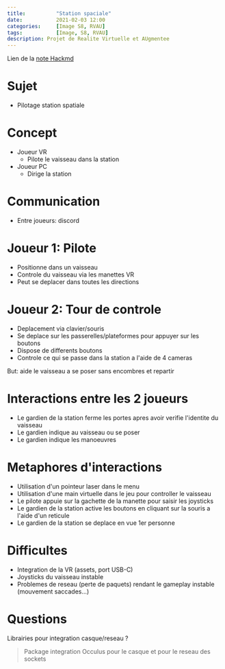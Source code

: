 ```yaml
---
title:          "Station spaciale"
date:           2021-02-03 12:00
categories:     [Image S8, RVAU]
tags:           [Image, S8, RVAU]
description: Projet de Realite Virtuelle et AUgmentee
---
```

Lien de la [note Hackmd](https://hackmd.io/@lemasymasa/SygwMbde_)
# Sujet
* Pilotage station spatiale

# Concept
* Joueur VR
    * Pilote le vaisseau dans la station
* Joueur PC
    * Dirige la station

# Communication
* Entre joueurs: discord

# Joueur 1: Pilote
* Positionne dans un vaisseau
* Controle du vaisseau via les manettes VR
* Peut se deplacer dans toutes les directions

# Joueur 2: Tour de controle
* Deplacement via clavier/souris
* Se deplace sur les passerelles/plateformes pour appuyer sur les boutons
* Dispose de differents boutons
* Controle ce qui se passe dans la station a l'aide de 4 cameras

But: aide le vaisseau a se poser sans encombres et repartir

# Interactions entre les 2 joueurs
* Le gardien de la station ferme les portes apres avoir verifie l'identite du vaisseau
* Le gardien indique au vaisseau ou se poser
* Le gardien indique les manoeuvres

# Metaphores d'interactions
* Utilisation d'un pointeur laser dans le menu
* Utilisation d'une main virtuelle dans le jeu pour controller le vaisseau
* Le pilote appuie sur la gachette de la manette pour saisir les joysticks
* Le gardien de la station active les boutons en cliquant sur la souris a l'aide d'un reticule
* Le gardien de la station se deplace en vue 1er personne

# Difficultes
* Integration de la VR (assets, port USB-C)
* Joysticks du vaisseau instable
* Problemes de reseau (perte de paquets) rendant le gameplay instable (mouvement saccades...)

# Questions
Librairies pour integration casque/reseau ?
> Package integration Occulus pour le casque et pour le reseau des sockets